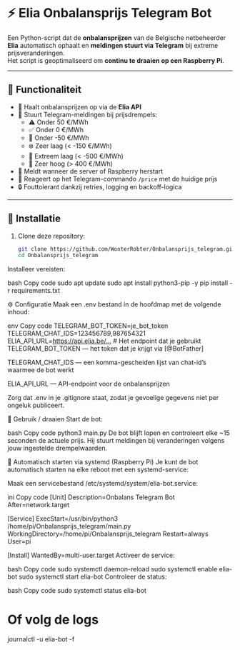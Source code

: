 # ⚡ Elia Onbalansprijs Telegram Bot

Een Python-script dat de **onbalansprijzen** van de Belgische netbeheerder **Elia** automatisch ophaalt en **meldingen stuurt via Telegram** bij extreme prijsveranderingen.  
Het script is geoptimaliseerd om **continu te draaien op een Raspberry Pi**.

---

## 🧠 Functionaliteit

- 📡 Haalt onbalansprijzen op via de **Elia API**
- 🤖 Stuurt Telegram-meldingen bij prijsdrempels:
  - ⚠️ Onder 50 €/MWh  
  - ✅ Onder 0 €/MWh  
  - 🌟 Onder -50 €/MWh  
  - ❄️ Zeer laag (< -150 €/MWh)  
  - 🧊 Extreem laag (< -500 €/MWh)  
  - 🚨 Zeer hoog (> 400 €/MWh)
- 🔁 Meldt wanneer de server of Raspberry herstart
- 💬 Reageert op het Telegram-commando `/price` met de huidige prijs
- 🔒 Fouttolerant dankzij retries, logging en backoff-logica

---

## 🧩 Installatie

1. Clone deze repository:

   ```bash
   git clone https://github.com/WonterRobter/Onbalansprijs_telegram.git
   cd Onbalansprijs_telegram
Installeer vereisten:

bash
Copy code
sudo apt update
sudo apt install python3-pip -y
pip install -r requirements.txt


⚙️ Configuratie
Maak een .env bestand in de hoofdmap met de volgende inhoud:

env
Copy code
TELEGRAM_BOT_TOKEN=je_bot_token
TELEGRAM_CHAT_IDS=123456789,987654321
ELIA_API_URL=https://api.elia.be/…   # Het endpoint dat je gebruikt
TELEGRAM_BOT_TOKEN — het token dat je krijgt via [@BotFather]

TELEGRAM_CHAT_IDS — een komma-gescheiden lijst van chat-id’s waarmee de bot werkt

ELIA_API_URL — API-endpoint voor de onbalansprijzen

Zorg dat .env in je .gitignore staat, zodat je gevoelige gegevens niet per ongeluk publiceert.


🚀 Gebruik / draaien
Start de bot:

bash
Copy code
python3 main.py
De bot blijft lopen en controleert elke ~15 seconden de actuele prijs. Hij stuurt meldingen bij veranderingen volgens jouw ingestelde drempelwaarden.


🔁 Automatisch starten via systemd (Raspberry Pi)
Je kunt de bot automatisch starten na elke reboot met een systemd-service:

Maak een servicebestand /etc/systemd/system/elia-bot.service:

ini
Copy code
[Unit]
Description=Onbalans Telegram Bot
After=network.target

[Service]
ExecStart=/usr/bin/python3 /home/pi/Onbalansprijs_telegram/main.py
WorkingDirectory=/home/pi/Onbalansprijs_telegram
Restart=always
User=pi

[Install]
WantedBy=multi-user.target
Activeer de service:

bash
Copy code
sudo systemctl daemon-reload
sudo systemctl enable elia-bot
sudo systemctl start elia-bot
Controleer de status:

bash
Copy code
sudo systemctl status elia-bot

# Of volg de logs
journalctl -u elia-bot -f
